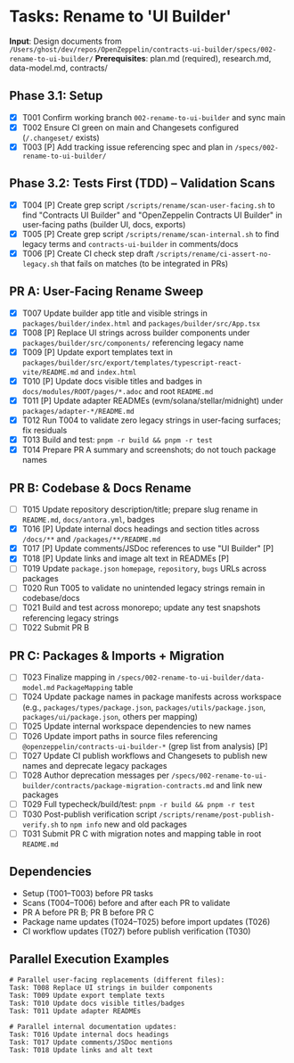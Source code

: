 # Tasks: Rename to 'UI Builder'

**Input**: Design documents from `/Users/ghost/dev/repos/OpenZeppelin/contracts-ui-builder/specs/002-rename-to-ui-builder/`
**Prerequisites**: plan.md (required), research.md, data-model.md, contracts/

## Phase 3.1: Setup

- [x] T001 Confirm working branch `002-rename-to-ui-builder` and sync main
- [x] T002 Ensure CI green on main and Changesets configured (`/.changeset/` exists)
- [x] T003 [P] Add tracking issue referencing spec and plan in `/specs/002-rename-to-ui-builder/`

## Phase 3.2: Tests First (TDD) – Validation Scans

- [x] T004 [P] Create grep script `/scripts/rename/scan-user-facing.sh` to find "Contracts UI Builder" and "OpenZeppelin Contracts UI Builder" in user-facing paths (builder UI, docs, exports)
- [x] T005 [P] Create grep script `/scripts/rename/scan-internal.sh` to find legacy terms and `contracts-ui-builder` in comments/docs
- [x] T006 [P] Create CI check step draft `/scripts/rename/ci-assert-no-legacy.sh` that fails on matches (to be integrated in PRs)

## PR A: User-Facing Rename Sweep

- [x] T007 Update builder app title and visible strings in `packages/builder/index.html` and `packages/builder/src/App.tsx`
- [x] T008 [P] Replace UI strings across builder components under `packages/builder/src/components/` referencing legacy name
- [x] T009 [P] Update export templates text in `packages/builder/src/export/templates/typescript-react-vite/README.md` and `index.html`
- [x] T010 [P] Update docs visible titles and badges in `docs/modules/ROOT/pages/*.adoc` and root `README.md`
- [x] T011 [P] Update adapter READMEs (evm/solana/stellar/midnight) under `packages/adapter-*/README.md`
- [x] T012 Run T004 to validate zero legacy strings in user-facing surfaces; fix residuals
- [x] T013 Build and test: `pnpm -r build && pnpm -r test`
- [x] T014 Prepare PR A summary and screenshots; do not touch package names

## PR B: Codebase & Docs Rename

- [ ] T015 Update repository description/title; prepare slug rename in `README.md`, `docs/antora.yml`, badges
- [x] T016 [P] Update internal docs headings and section titles across `/docs/**` and `/packages/**/README.md`
- [x] T017 [P] Update comments/JSDoc references to use "UI Builder" [P]
- [x] T018 [P] Update links and image alt text in READMEs [P]
- [ ] T019 Update `package.json` `homepage`, `repository`, `bugs` URLs across packages
- [ ] T020 Run T005 to validate no unintended legacy strings remain in codebase/docs
- [ ] T021 Build and test across monorepo; update any test snapshots referencing legacy strings
- [ ] T022 Submit PR B

## PR C: Packages & Imports + Migration

- [ ] T023 Finalize mapping in `/specs/002-rename-to-ui-builder/data-model.md` `PackageMapping` table
- [ ] T024 Update package names in package manifests across workspace (e.g., `packages/types/package.json`, `packages/utils/package.json`, `packages/ui/package.json`, others per mapping)
- [ ] T025 Update internal workspace dependencies to new names
- [ ] T026 Update import paths in source files referencing `@openzeppelin/contracts-ui-builder-*` (grep list from analysis) [P]
- [ ] T027 Update CI publish workflows and Changesets to publish new names and deprecate legacy packages
- [ ] T028 Author deprecation messages per `/specs/002-rename-to-ui-builder/contracts/package-migration-contracts.md` and link new packages
- [ ] T029 Full typecheck/build/test: `pnpm -r build && pnpm -r test`
- [ ] T030 Post-publish verification script `/scripts/rename/post-publish-verify.sh` to `npm info` new and old packages
- [ ] T031 Submit PR C with migration notes and mapping table in root `README.md`

## Dependencies

- Setup (T001–T003) before PR tasks
- Scans (T004–T006) before and after each PR to validate
- PR A before PR B; PR B before PR C
- Package name updates (T024–T025) before import updates (T026)
- CI workflow updates (T027) before publish verification (T030)

## Parallel Execution Examples

```
# Parallel user-facing replacements (different files):
Task: T008 Replace UI strings in builder components
Task: T009 Update export template texts
Task: T010 Update docs visible titles/badges
Task: T011 Update adapter READMEs

# Parallel internal documentation updates:
Task: T016 Update internal docs headings
Task: T017 Update comments/JSDoc mentions
Task: T018 Update links and alt text
```
